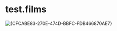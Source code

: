 # test.films
![{CFCABE83-270E-474D-BBFC-FDB466870AE7}](https://github.com/user-attachments/assets/dded9acd-0950-41cd-aaf1-bed59c187403)

